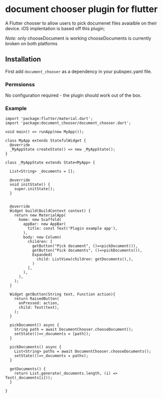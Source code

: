 # document chooser plugin for flutter

A Flutter chooser to allow users to pick documenet files avaialble on their device.
iOS implentation is based off this plugin;

_Note:_ only chooseDocument is working chooseDocuments is currently broken on both platforms

## Installation

First add `document_chooser` as a dependency in your pubspec.yaml file.


### Permsionss

No configuration required - the plugin should work out of the box.


### Example

```
import 'package:flutter/material.dart';
import 'package:document_chooser/document_chooser.dart';

void main() => runApp(new MyApp());

class MyApp extends StatefulWidget {
  @override
  _MyAppState createState() => new _MyAppState();
}

class _MyAppState extends State<MyApp> {

  List<String> _documents = [];

  @override
  void initState() {
    super.initState();
  }


  @override
  Widget build(BuildContext context) {
    return new MaterialApp(
      home: new Scaffold(
        appBar: new AppBar(
          title: const Text('Plugin example app'),
        ),
        body: new Column(
          children: [
            getButton("Pick document", ()=>pickDocument()),
            getButton("Pick documents", ()=>pickDocuments()),
            Expanded(
              child: ListView(children: getDocuments(),),
            )
          ],
        ),
      ),
    );
  }

  Widget getButton(String text, Function action){
    return RaisedButton(
      onPressed: action,
      child: Text(text),
    );
  }

  pickDocument() async {
    String path = await DocumentChooser.chooseDocument();
    setState(()=>_documents = [path]);
  }

  pickDocuments() async {
    List<String> paths = await DocumentChooser.chooseDocuments();
    setState(()=>_documents = paths);
  }

  getDocuments() {
    return List.generate(_documents.length, (i) => Text(_documents[i]));
  }

}
```